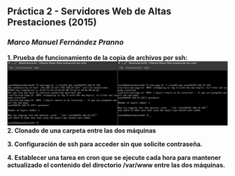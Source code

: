 ## Práctica 2 - Servidores Web de Altas Prestaciones (2015)
### *Marco Manuel Fernández Pranno*

**1. Prueba de funcionamiento de la copia de archivos por ssh:**
![alt text][envio-claves]
**2. Clonado de una carpeta entre las dos máquinas**

**3. Configuración de ssh para acceder sin que solicite contraseña.**

**4. Establecer una tarea en cron que se ejecute cada hora para mantener actualizado el contenido del directorio /var/www entre las dos máquinas.**



[envio-claves]: https://github.com/MarFerPra/SWAP15/blob/master/P2/imagenes/envio-claves.png?raw=true
[envio-claves-root]: https://github.com/MarFerPra/SWAP15/blob/master/P2/imagenes/envio-claves-root.png?raw=true
[envio-por-ssh]: https://github.com/MarFerPra/SWAP15/blob/master/P2/imagenes/envio-por-ssh.png?raw=true
[envio-fichero]: https://github.com/MarFerPra/SWAP15/blob/master/P2/imagenes/envio_fichero.png?raw=true
[generacion-claves]: https://github.com/MarFerPra/SWAP15/blob/master/P2/imagenes/generacion-claves.png?raw=true
[generacion-claves-root]: https://github.com/MarFerPra/SWAP15/blob/master/P2/imagenes/generacion-claves-root.png?raw=true
[permitir-acceso-root]: https://github.com/MarFerPra/SWAP15/blob/master/P2/imagenes/permitir-acceso-root.png?raw=true
[update-www]: https://github.com/MarFerPra/SWAP15/blob/master/P2/imagenes/update-www-de-02.png?raw=true
